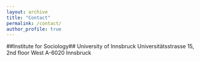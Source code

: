 ```yaml
---
layout: archive
title: "Contact"
permalink: /contact/
author_profile: true
---
```


##Institute for Sociology##
University of Innsbruck
Universitätsstrasse 15, 2nd floor West
A-6020 Innsbruck
